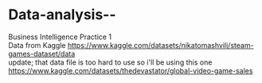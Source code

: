 # Data-analysis--
Business Intelligence Practice 1
<br>
Data from Kaggle https://www.kaggle.com/datasets/nikatomashvili/steam-games-dataset/data
<br>
update; that data file is too hard to use so i'll be using this one https://www.kaggle.com/datasets/thedevastator/global-video-game-sales
